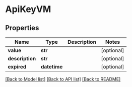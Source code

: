 # ApiKeyVM


## Properties
Name | Type | Description | Notes
------------ | ------------- | ------------- | -------------
**value** | **str** |  | [optional] 
**description** | **str** |  | [optional] 
**expired** | **datetime** |  | [optional] 

[[Back to Model list]](../README.md#documentation-for-models) [[Back to API list]](../README.md#documentation-for-api-endpoints) [[Back to README]](../README.md)



